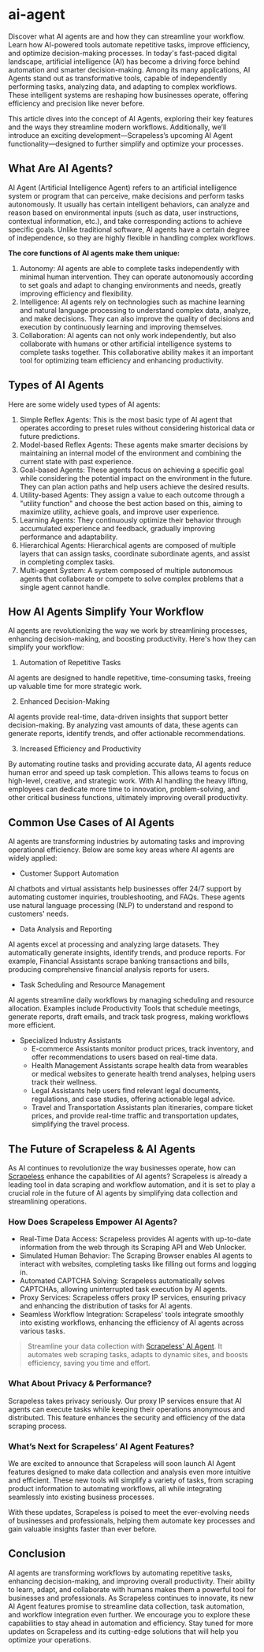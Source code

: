 # ai-agent
Discover what AI agents are and how they can streamline your workflow. Learn how AI-powered tools automate repetitive tasks, improve efficiency, and optimize decision-making processes.
In today's fast-paced digital landscape, artificial intelligence (AI) has become a driving force behind automation and smarter decision-making. Among its many applications, AI Agents stand out as transformative tools, capable of independently performing tasks, analyzing data, and adapting to complex workflows. These intelligent systems are reshaping how businesses operate, offering efficiency and precision like never before.

This article dives into the concept of AI Agents, exploring their key features and the ways they streamline modern workflows. Additionally, we’ll introduce an exciting development—Scrapeless’s upcoming AI Agent functionality—designed to further simplify and optimize your processes.

## What Are AI Agents?
AI Agent (Artificial Intelligence Agent) refers to an artificial intelligence system or program that can perceive, make decisions and perform tasks autonomously. It usually has certain intelligent behaviors, can analyze and reason based on environmental inputs (such as data, user instructions, contextual information, etc.), and take corresponding actions to achieve specific goals. Unlike traditional software, AI agents have a certain degree of independence, so they are highly flexible in handling complex workflows.

**The core functions of AI agents make them unique:**

1. Autonomy: AI agents are able to complete tasks independently with minimal human intervention. They can operate autonomously according to set goals and adapt to changing environments and needs, greatly improving efficiency and flexibility.
2. Intelligence: AI agents rely on technologies such as machine learning and natural language processing to understand complex data, analyze, and make decisions. They can also improve the quality of decisions and execution by continuously learning and improving themselves.
3. Collaboration: AI agents can not only work independently, but also collaborate with humans or other artificial intelligence systems to complete tasks together. This collaborative ability makes it an important tool for optimizing team efficiency and enhancing productivity.
## Types of AI Agents
Here are some widely used types of AI agents:
1. Simple Reflex Agents: This is the most basic type of AI agent that operates according to preset rules without considering historical data or future predictions.
2. Model-based Reflex Agents: These agents make smarter decisions by maintaining an internal model of the environment and combining the current state with past experience.
3. Goal-based Agents: These agents focus on achieving a specific goal while considering the potential impact on the environment in the future. They can plan action paths and help users achieve the desired results.
4. Utility-based Agents: They assign a value to each outcome through a "utility function" and choose the best action based on this, aiming to maximize utility, achieve goals, and improve user experience.
5. Learning Agents: They continuously optimize their behavior through accumulated experience and feedback, gradually improving performance and adaptability.
6. Hierarchical Agents: Hierarchical agents are composed of multiple layers that can assign tasks, coordinate subordinate agents, and assist in completing complex tasks.
7. Multi-agent System: A system composed of multiple autonomous agents that collaborate or compete to solve complex problems that a single agent cannot handle.

## How AI Agents Simplify Your Workflow
AI agents are revolutionizing the way we work by streamlining processes, enhancing decision-making, and boosting productivity. Here's how they can simplify your workflow:
1. Automation of Repetitive Tasks

AI agents are designed to handle repetitive, time-consuming tasks, freeing up valuable time for more strategic work. 

2. Enhanced Decision-Making

AI agents provide real-time, data-driven insights that support better decision-making. By analyzing vast amounts of data, these agents can generate reports, identify trends, and offer actionable recommendations. 

3. Increased Efficiency and Productivity

By automating routine tasks and providing accurate data, AI agents reduce human error and speed up task completion. This allows teams to focus on high-level, creative, and strategic work. With AI handling the heavy lifting, employees can dedicate more time to innovation, problem-solving, and other critical business functions, ultimately improving overall productivity.

## Common Use Cases of AI Agents
AI agents are transforming industries by automating tasks and improving operational efficiency. Below are some key areas where AI agents are widely applied:
- Customer Support Automation

AI chatbots and virtual assistants help businesses offer 24/7 support by automating customer inquiries, troubleshooting, and FAQs. These agents use natural language processing (NLP) to understand and respond to customers' needs.
- Data Analysis and Reporting

AI agents excel at processing and analyzing large datasets. They automatically generate insights, identify trends, and produce reports. For example, Financial Assistants scrape banking transactions and bills, producing comprehensive financial analysis reports for users.
- Task Scheduling and Resource Management

AI agents streamline daily workflows by managing scheduling and resource allocation. Examples include Productivity Tools that schedule meetings, generate reports, draft emails, and track task progress, making workflows more efficient.
- Specialized Industry Assistants
  - E-commerce Assistants monitor product prices, track inventory, and offer recommendations to users based on real-time data.
  - Health Management Assistants scrape health data from wearables or medical websites to generate health trend analyses, helping users track their wellness.
  - Legal Assistants help users find relevant legal documents, regulations, and case studies, offering actionable legal advice.
  - Travel and Transportation Assistants plan itineraries, compare ticket prices, and provide real-time traffic and transportation updates, simplifying the travel process.

## The Future of Scrapeless & AI Agents
As AI continues to revolutionize the way businesses operate, how can [Scrapeless](https://www.scrapeless.com/en?utm_source=official&utm_medium=blog&utm_campaign=aiagent) enhance the capabilities of AI agents? Scrapeless is already a leading tool in data scraping and workflow automation, and it is set to play a crucial role in the future of AI agents by simplifying data collection and streamlining operations.

### How Does Scrapeless Empower AI Agents?
- Real-Time Data Access: Scrapeless provides AI agents with up-to-date information from the web through its Scraping API and Web Unlocker.
- Simulated Human Behavior: The Scraping Browser enables AI agents to interact with websites, completing tasks like filling out forms and logging in.
- Automated CAPTCHA Solving: Scrapeless automatically solves CAPTCHAs, allowing uninterrupted task execution by AI agents.
- Proxy Services: Scrapeless offers proxy IP services, ensuring privacy and enhancing the distribution of tasks for AI agents.
- Seamless Workflow Integration: Scrapeless' tools integrate smoothly into existing workflows, enhancing the efficiency of AI agents across various tasks.

> Streamline your data collection with [Scrapeless' AI Agent](https://www.scrapeless.com/en?utm_source=official&utm_medium=blog&utm_campaign=aiagent). It automates web scraping tasks, adapts to dynamic sites, and boosts efficiency, saving you time and effort.

### What About Privacy & Performance?

Scrapeless takes privacy seriously. Our proxy IP services ensure that AI agents can execute tasks while keeping their operations anonymous and distributed. This feature enhances the security and efficiency of the data scraping process.
### What’s Next for Scrapeless’ AI Agent Features?

We are excited to announce that Scrapeless will soon launch AI Agent features designed to make data collection and analysis even more intuitive and efficient. These new tools will simplify a variety of tasks, from scraping product information to automating workflows, all while integrating seamlessly into existing business processes.

With these updates, Scrapeless is poised to meet the ever-evolving needs of businesses and professionals, helping them automate key processes and gain valuable insights faster than ever before.

## Conclusion
AI agents are transforming workflows by automating repetitive tasks, enhancing decision-making, and improving overall productivity. Their ability to learn, adapt, and collaborate with humans makes them a powerful tool for businesses and professionals. As Scrapeless continues to innovate, its new AI Agent features promise to streamline data collection, task automation, and workflow integration even further. We encourage you to explore these capabilities to stay ahead in automation and efficiency. Stay tuned for more updates on Scrapeless and its cutting-edge solutions that will help you optimize your operations.
